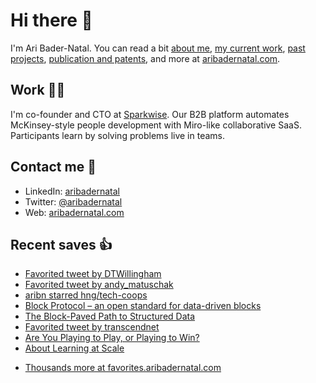 # Hi there  👋

I'm Ari Bader-Natal. You can read a bit [about me](https://aribadernatal.com), [my current work](https://aribadernatal.com/projects/Sparkwise/), [past projects](https://aribadernatal.com/projects/), [publication and patents](https://aribadernatal.com/publications), and more at [aribadernatal.com](https://aribadernatal.com).

## Work  👨‍💻

I'm co-founder and CTO at [Sparkwise](https://sparkwise.co). Our B2B platform automates McKinsey-style people development with Miro-like collaborative SaaS. Participants learn by solving problems live in teams.

## Contact me  💬 

- LinkedIn: [aribadernatal](https://linkedin.com/in/aribadernatal)
- Twitter: [@aribadernatal](https://twitter.com/aribadernatal)
- Web: [aribadernatal.com](https://aribadernatal.com)

## Recent saves  👍

<!--START_SECTION:feed-->
* [Favorited tweet by DTWillingham](https:&#x2F;&#x2F;favorites.aribadernatal.com&#x2F;twitter-favorites&#x2F;2022&#x2F;06&#x2F;favorited-tweet-by-dtwillingham-2&#x2F;)
* [Favorited tweet by andy_matuschak](https:&#x2F;&#x2F;favorites.aribadernatal.com&#x2F;twitter-favorites&#x2F;2022&#x2F;06&#x2F;favorited-tweet-by-andy_matuschak-13&#x2F;)
* [aribn starred hng&#x2F;tech-coops](https:&#x2F;&#x2F;favorites.aribadernatal.com&#x2F;github-favorites&#x2F;2022&#x2F;06&#x2F;aribn-starred-hng-tech-coops&#x2F;)
* [Block Protocol – an open standard for data-driven blocks](https:&#x2F;&#x2F;favorites.aribadernatal.com&#x2F;pocket-favorites&#x2F;2022&#x2F;06&#x2F;block-protocol-an-open-standard-for-data-driven-blocks&#x2F;)
* [The Block-Paved Path to Structured Data](https:&#x2F;&#x2F;favorites.aribadernatal.com&#x2F;pocket-favorites&#x2F;2022&#x2F;06&#x2F;the-block-paved-path-to-structured-data&#x2F;)
* [Favorited tweet by transcendnet](https:&#x2F;&#x2F;favorites.aribadernatal.com&#x2F;twitter-favorites&#x2F;2022&#x2F;05&#x2F;favorited-tweet-by-transcendnet-3&#x2F;)
* [Are You Playing to Play, or Playing to Win?](https:&#x2F;&#x2F;favorites.aribadernatal.com&#x2F;pocket-favorites&#x2F;2022&#x2F;05&#x2F;are-you-playing-to-play-or-playing-to-win&#x2F;)
* [About Learning at Scale](https:&#x2F;&#x2F;favorites.aribadernatal.com&#x2F;pocket-favorites&#x2F;2022&#x2F;05&#x2F;about-learning-at-scale&#x2F;)
<!--END_SECTION:feed-->
* [Thousands more at favorites.aribadernatal.com](https://favorites.aribadernatal.com)
